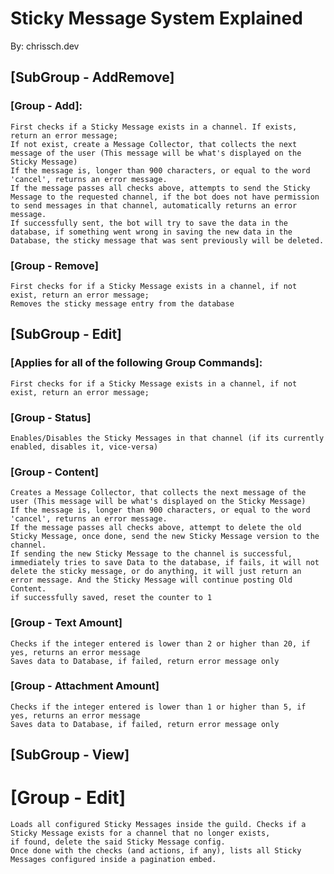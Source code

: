 # Sticky Message System Explained
By: chrissch.dev
 
## [SubGroup - AddRemove]
 
### [Group - Add]:
    First checks if a Sticky Message exists in a channel. If exists, return an error message;
    If not exist, create a Message Collector, that collects the next message of the user (This message will be what's displayed on the Sticky Message)
    If the message is, longer than 900 characters, or equal to the word 'cancel', returns an error message.
    If the message passes all checks above, attempts to send the Sticky Message to the requested channel, if the bot does not have permission to send messages in that channel, automatically returns an error message.
    If successfully sent, the bot will try to save the data in the database, if something went wrong in saving the new data in the Database, the sticky message that was sent previously will be deleted.
 
### [Group - Remove]
    First checks for if a Sticky Message exists in a channel, if not exist, return an error message;
    Removes the sticky message entry from the database
 
## [SubGroup - Edit]
 
### [Applies for all of the following Group Commands]: 
    First checks for if a Sticky Message exists in a channel, if not exist, return an error message;
 
### [Group - Status]
    Enables/Disables the Sticky Messages in that channel (if its currently enabled, disables it, vice-versa)
 
### [Group - Content]
    Creates a Message Collector, that collects the next message of the user (This message will be what's displayed on the Sticky Message)
    If the message is, longer than 900 characters, or equal to the word 'cancel', returns an error message.
    If the message passes all checks above, attempt to delete the old Sticky Message, once done, send the new Sticky Message version to the channel.
    If sending the new Sticky Message to the channel is successful, immediately tries to save Data to the database, if fails, it will not delete the sticky message, or do anything, it will just return an error message. And the Sticky Message will continue posting Old Content.
    if successfully saved, reset the counter to 1
### [Group - Text Amount]
    Checks if the integer entered is lower than 2 or higher than 20, if yes, returns an error message
    Saves data to Database, if failed, return error message only
 
### [Group - Attachment Amount]
    Checks if the integer entered is lower than 1 or higher than 5, if yes, returns an error message
    Saves data to Database, if failed, return error message only
 
## [SubGroup - View]
 
# [Group - Edit]
	Loads all configured Sticky Messages inside the guild. Checks if a Sticky Message exists for a channel that no longer exists,
	if found, delete the said Sticky Message config.
	Once done with the checks (and actions, if any), lists all Sticky Messages configured inside a pagination embed.
